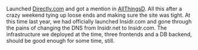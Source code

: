 Launched [Directly.com](http://directly.com) and got a mention in
[AllThingsD](http://allthingsd.com/20121203/directly-is-a-taskrabbit-for-online-customer-service/).
All this after a crazy weekend tying up loose ends and making sure the site was
tight.  At this time last year, we had officially launched Insidr.com and gone
through the pains of changing the DNS from Insidr.net to Insidr.com.  The
infrastructure we deployed at the time, three frontends and a DB backend, should
be good enough for some time, still.
